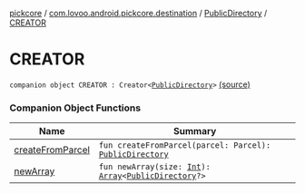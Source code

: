[pickcore](../../../index.md) / [com.lovoo.android.pickcore.destination](../../index.md) / [PublicDirectory](../index.md) / [CREATOR](./index.md)

# CREATOR

`companion object CREATOR : Creator<`[`PublicDirectory`](../index.md)`>` [(source)](https://github.com/lovoo/android-pickpic/blob/master/pickcore/pickcore/src/main/kotlin/com/lovoo/android/pickcore/destination/PublicDirectory.kt#L54)

### Companion Object Functions

| Name | Summary |
|---|---|
| [createFromParcel](create-from-parcel.md) | `fun createFromParcel(parcel: Parcel): `[`PublicDirectory`](../index.md) |
| [newArray](new-array.md) | `fun newArray(size: `[`Int`](https://kotlinlang.org/api/latest/jvm/stdlib/kotlin/-int/index.html)`): `[`Array`](https://kotlinlang.org/api/latest/jvm/stdlib/kotlin/-array/index.html)`<`[`PublicDirectory`](../index.md)`?>` |
